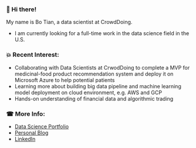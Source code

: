 ###  👋 Hi there! 

My name is Bo Tian, a data scientist at CrowdDoing. 
- I am currently looking for a full-time work in the data science field in the U.S.
 
### 💥 Recent Interest:

- Collaborating with Data Scientists at CrwodDoing to complete a MVP for medicinal-food product recommendation system and deploy it on Microsoft Azure to help potential patients 
- Learning more about building big data pipeline and machine learning model deployment on cloud environment, e.g. AWS and GCP
- Hands-on understanding of financial data and algorithmic trading 



### &#x260e; More Info:

- [Data Science Portfolio](https://github.com/tianbo137/My_Portfolio)     
- [Personal Blog](https://tianbo137.github.io/) 
- [LinkedIn](https://www.linkedin.com/in/tianbo137)


 
